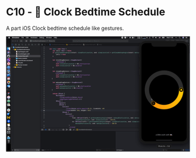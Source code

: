# C10 - 🛌 Clock Bedtime Schedule

A part iOS Clock bedtime schedule like gestures.

![](../docs/assets/images/10.gif)
